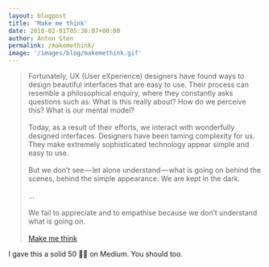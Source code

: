 ```yaml
---
layout: blogpost
title: 'Make me think'
date: 2018-02-01T05:38:07+00:00
author: Anton Sten
permalink: /makemethink/
image: '/images/blog/makemethink.gif'
---
```


>Fortunately, UX (User eXperience) designers have found ways to design beautiful interfaces that are easy to use. Their process can resemble a philosophical enquiry, where they constantly asks questions such as: What is this really about? How do we perceive this? What is our mental model?<br /><br />Today, as a result of their efforts, we interact with wonderfully designed interfaces. Designers have been taming complexity for us. They make extremely sophisticated technology appear simple and easy to use.<br /><br />
But we don’t see — let alone understand — what is going on behind the scenes, behind the simple appearance. We are kept in the dark.<br /><br />
...<br /><br />
We fail to appreciate and to empathise because we don’t understand what is going on.<br /><br />
[Make me think](https://blog.prototypr.io/make-me-think-90b46aa50513)

I gave this a solid 50 👏🏼 on Medium. You should too. 
